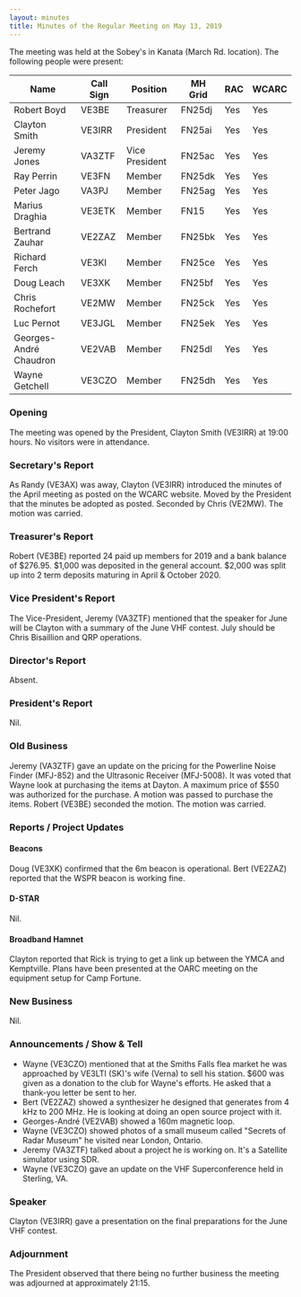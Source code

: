 ```yaml
---
layout: minutes
title: Minutes of the Regular Meeting on May 13, 2019
---
```


The meeting was held at the Sobey's in Kanata (March Rd. location).
The following people were present:

| Name                   | Call Sign  | Position         | MH Grid | RAC | WCARC |
|------------------------|------------|------------------|---------|-----|-------|
| Robert Boyd            | VE3BE      | Treasurer        | FN25dj  | Yes | Yes   |
| Clayton Smith          | VE3IRR     | President        | FN25ai  | Yes | Yes   |
| Jeremy Jones           | VA3ZTF     | Vice President   | FN25ac  | Yes | Yes   |
| Ray Perrin             | VE3FN      | Member           | FN25dk  | Yes | Yes   |
| Peter Jago             | VA3PJ      | Member           | FN25ag  | Yes | Yes   |
| Marius Draghia         | VE3ETK     | Member           | FN15    | Yes | Yes   |
| Bertrand Zauhar        | VE2ZAZ     | Member           | FN25bk  | Yes | Yes   |
| Richard Ferch          | VE3KI      | Member           | FN25ce  | Yes | Yes   |
| Doug Leach             | VE3XK      | Member           | FN25bf  | Yes | Yes   |
| Chris Rochefort        | VE2MW      | Member           | FN25ck  | Yes | Yes   |
| Luc Pernot             | VE3JGL     | Member           | FN25ek  | Yes | Yes   |
| Georges-André Chaudron | VE2VAB     | Member           | FN25dl  | Yes | Yes   |
| Wayne Getchell         | VE3CZO     | Member           | FN25dh  | Yes | Yes   |

### Opening

The meeting was opened by the President, Clayton Smith (VE3IRR) at 19:00 hours.
No visitors were in attendance.

### Secretary's Report

As Randy (VE3AX) was away, Clayton (VE3IRR) introduced the minutes of the April
meeting as posted on the WCARC website.
Moved by the President that the minutes be adopted as posted.
Seconded by Chris (VE2MW). The motion was carried.

### Treasurer's Report

Robert (VE3BE) reported 24 paid up members for 2019 and a bank balance of $276.95.
$1,000 was deposited in the general account. $2,000 was split up into 2 term
deposits maturing in April & October 2020.

### Vice President's Report

The Vice-President, Jeremy (VA3ZTF) mentioned that the speaker for June will be
Clayton with a summary of the June VHF contest. July should be Chris Bisaillion
and QRP operations.

### Director's Report

Absent.

### President's Report

Nil.

### Old Business

Jeremy (VA3ZTF) gave an update on the pricing for the Powerline Noise Finder
(MFJ-852) and the Ultrasonic Receiver (MFJ-5008).
It was voted that Wayne look at purchasing the items at Dayton. A maximum price
of $550 was authorized for the purchase. A motion was passed to purchase the items.
Robert (VE3BE) seconded the motion. The motion was carried.

### Reports / Project Updates

#### Beacons

Doug (VE3XK) confirmed that the 6m beacon is operational.
Bert (VE2ZAZ) reported that the WSPR beacon is working fine.

#### D-STAR

Nil.

#### Broadband Hamnet

Clayton reported that Rick is trying to get a link up between the YMCA and
Kemptville. Plans have been presented at the OARC meeting on the equipment setup
for Camp Fortune.

### New Business

Nil.

### Announcements / Show & Tell

* Wayne (VE3CZO) mentioned that at the Smiths Falls flea market he was approached by VE3LTI (SK)'s wife (Verna) to sell his station. $600 was given as a donation to the club for Wayne's efforts. He asked that a thank-you letter be sent to her.
* Bert (VE2ZAZ) showed a synthesizer he designed that generates from 4 kHz to 200 MHz. He is looking at doing an open source project with it.
* Georges-André (VE2VAB) showed a 160m magnetic loop.
* Wayne (VE3CZO) showed photos of a small museum called "Secrets of Radar Museum" he visited near London, Ontario.
* Jeremy (VA3ZTF) talked about a project he is working on. It's a Satellite simulator using SDR.
* Wayne (VE3CZO) gave an update on the VHF Superconference held in Sterling, VA.

### Speaker

Clayton (VE3IRR) gave a presentation on the final preparations for the June VHF contest.

### Adjournment

The President observed that there being no further business the meeting was
adjourned at approximately 21:15.
